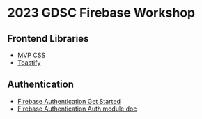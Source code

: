 # 2023 GDSC Firebase Workshop

## Frontend Libraries
- [MVP CSS](https://andybrewer.github.io/mvp/)
- [Toastify](https://apvarun.github.io/toastify-js/)

## Authentication
- [Firebase Authentication Get Started](https://firebase.google.com/docs/auth/web/start)
- [Firebase Authentication Auth module doc](https://firebase.google.com/docs/reference/js/v8/firebase.auth.Auth)

